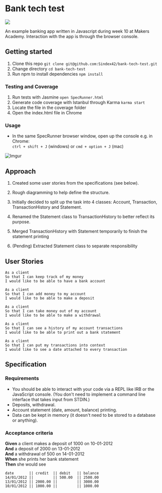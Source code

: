 # Bank tech test
<a href="https://codeclimate.com/github/Sindex42/bank-tech-test/maintainability"><img src="https://api.codeclimate.com/v1/badges/7de4a61e8fe775e1f1de/maintainability" /></a>

An example banking app written in Javascript during week 10 at Makers Academy. Interaction with the app is through the browser console.

## Getting started

1. Clone this repo `git clone git@github.com:Sindex42/bank-tech-test.git`
2. Change directory `cd bank-tech-test`
3. Run npm to install dependencies `npm install`

### Testing and Coverage

1. Run tests with Jasmine `open SpecRunner.html`
2. Generate code coverage with Istanbul through Karma `karma start`
3. Locate the file in the coverage folder
4. Open the index.html file in Chrome

### Usage

- In the same SpecRunner browser window, open up the console e.g. in Chrome:  
  `ctrl + shift + J` (windows) or 
 `cmd + option + J` (mac)

![Imgur](https://i.imgur.com/ERrqLoU.png)

## Approach

1. Created some user stories from the specifications (see below).

2. Rough diagramming to help define the structure.

3. Initially decided to split up the task into 4 classes: Account, Transaction, TransactionHistory and Statement.

4. Renamed the Statement class to TransactionHistory to better reflect its purpose. 

5. Merged TransactionHistory with Statement temporarily to finish the statement printing

6. (Pending) Extracted Statement class to separate responsibility


## User Stories

```
As a client 
So that I can keep track of my money
I would like to be able to have a bank account 

As a client 
So that I can add money to my account
I would like to be able to make a deposit

As a client
So that I can take money out of my account 
I would like to be able to make a withdrawal

As a client
So that I can see a history of my account transactions
I would like to be able to print out a bank statement

As a client 
So that I can put my transactions into context
I would like to see a date attached to every transaction
```

## Specification

### Requirements

* You should be able to interact with your code via a REPL like IRB or the JavaScript console.  (You don't need to implement a command line interface that takes input from STDIN.)
* Deposits, withdrawal.
* Account statement (date, amount, balance) printing.
* Data can be kept in memory (it doesn't need to be stored to a database or anything).

### Acceptance criteria

**Given** a client makes a deposit of 1000 on 10-01-2012  
**And** a deposit of 2000 on 13-01-2012  
**And** a withdrawal of 500 on 14-01-2012  
**When** she prints her bank statement  
**Then** she would see

```
date       || credit  || debit   || balance
14/01/2012 ||         || 500.00  || 2500.00
13/01/2012 || 2000.00 ||         || 3000.00
10/01/2012 || 1000.00 ||         || 1000.00
```


